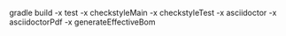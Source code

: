 gradle build -x test -x checkstyleMain -x checkstyleTest -x asciidoctor -x asciidoctorPdf -x generateEffectiveBom
